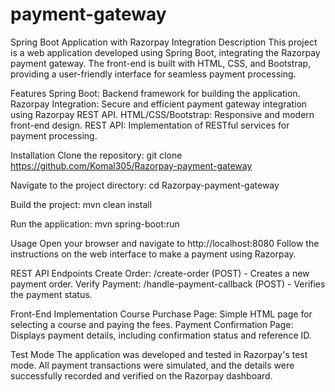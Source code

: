 # payment-gateway 
Spring Boot Application with Razorpay Integration
Description
This project is a web application developed using Spring Boot, integrating the Razorpay payment gateway. The front-end is built with HTML, CSS, and Bootstrap, providing a user-friendly interface for seamless payment processing.

Features
Spring Boot: Backend framework for building the application.
Razorpay Integration: Secure and efficient payment gateway integration using Razorpay REST API.
HTML/CSS/Bootstrap: Responsive and modern front-end design.
REST API: Implementation of RESTful services for payment processing.

Installation
Clone the repository:
git clone https://github.com/Komal305/Razorpay-payment-gateway


Navigate to the project directory:
cd Razorpay-payment-gateway

Build the project:
mvn clean install

Run the application:
mvn spring-boot:run

Usage
Open your browser and navigate to http://localhost:8080
Follow the instructions on the web interface to make a payment using Razorpay.

REST API Endpoints
Create Order: /create-order (POST) - Creates a new payment order.
Verify Payment: /handle-payment-callback (POST) - Verifies the payment status.

Front-End Implementation
Course Purchase Page: Simple HTML page for selecting a course and paying the fees.
Payment Confirmation Page: Displays payment details, including confirmation status and reference ID.

Test Mode
The application was developed and tested in Razorpay's test mode. All payment transactions were simulated, and the details were successfully recorded and verified on the Razorpay dashboard.

